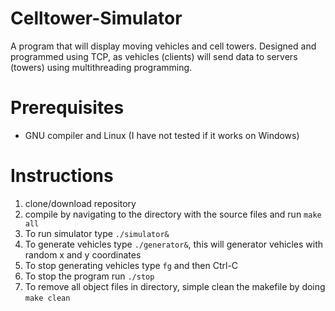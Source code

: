 # Celltower-Simulator
A program that will display moving vehicles and cell towers. Designed and 
programmed using TCP, as vehicles (clients) will send data to servers (towers) 
using multithreading programming.

# Prerequisites
- GNU compiler and Linux (I have not tested if it works on Windows)

# Instructions
1. clone/download repository
2. compile by navigating to the directory with the source files and run `make all`
3. To run simulator type `./simulator&`
4. To generate vehicles type `./generator&`, this will generator vehicles with random x and y coordinates
5. To stop generating vehicles type `fg` and then Ctrl-C
6. To stop the program run `./stop`
7. To remove all object files in directory, simple clean the makefile by doing `make clean`




